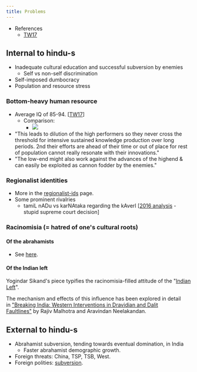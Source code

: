 ```yaml
---
title: Problems
---
```


- References
    - [TW17](https://twitter.com/blog_supplement/status/911092142046560256)

## Internal to hindu-s

- Inadequate cultural education and successful subversion by enemies
    - Self vs non-self discrimination
- Self-imposed dumbocracy
- Population and resource stress

### Bottom-heavy human resource
- Average IQ of 85-94. \[[TW17](https://twitter.com/blog_supplement/status/916514822430355457)\]
    - Comparison:
        - [![](https://i.imgur.com/iyN032v.jpg)](https://i.imgur.com/iyN032v.jpg)
- "This leads to dilution of the high performers so they never cross the threshold for intensive sustained knowledge production over long periods. 2nd their efforts are ahead of their time or out of place for rest of population cannot really resonate with their innovations."
- "The low-end might also work against the advances of the highend & can easily be exploited as cannon fodder by the enemies."

### Regionalist identities
- More in the [regionalist-ids](../../../rivals/regionalist-ids/) page.
- Some prominent rivalries
    - tamiL nADu vs karNAtaka regarding the kAverI \[[2016 analysis](https://twitter.com/ainvvy/status/775687445719298048) \- stupid supreme court decision\]


### Racinomisia (= hatred of one's cultural roots)

#### Of the abrahamists

- See [here](../../../rivals/abe-disease/islam/intro/).

#### Of the Indian left

Yogindar Sikand's piece typifies the racinomisia-filled attitude of the "[Indian Left](http://www.countercurrents.org/sikand190412.htm)".

The mechanism and effects of this influence has been explored in detail in ["Breaking India: Western Interventions in Dravidian and Dalit Faultlines"](http://www.breakingindia.com/) by Rajiv Malhotra and Aravindan Neelakandan.

## External to hindu-s
- Abrahamist subversion, tending towards eventual domination, in India
    - Faster abrahamist demographic growth.
- Foreign threats: China, TSP, TSB, West.
- Foreign polities: [subversion](../subversion/).

